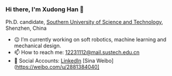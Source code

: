 ### Hi there, I'm Xudong Han 👋

Ph.D. candidate, [Southern University of Science and Technology](https://www.sustech.edu.cn/en/), Shenzhen, China

- 😉 I’m currently working on soft robotics, machine learning and mechanical design.
- 📫 How to reach me: 12231112@mail.sustech.edu.cn
- 💖 Social Accounts: [LinkedIn](https://www.linkedin.com/in/xudong-han/) [Sina Weibo](https://weibo.com/u/2881384040]
